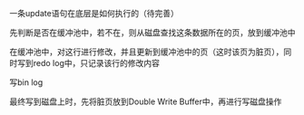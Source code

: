 一条update语句在底层是如何执行的（待完善）

先判断是否在缓冲池中，若不在，则从磁盘查找这条数据所在的页，放到缓冲池中

在缓冲池中，对这行进行修改，并且更新到缓冲池中的页（这时该页为脏页），同时写到redo log中，只记录该行的修改内容

写bin log 

最终写到磁盘上时，先将脏页放到Double Write Buffer中，再进行写磁盘操作